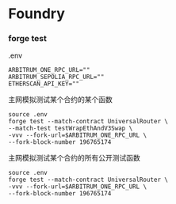# Foundry

### forge test

.env

```env
ARBITRUM_ONE_RPC_URL=""
ARBITRUM_SEPOLIA_RPC_URL=""
ETHERSCAN_API_KEY=""
```

主网模拟测试某个合约的某个函数

```
source .env
forge test --match-contract UniversalRouter \
--match-test testWrapEthAndV3Swap \
-vvv --fork-url=$ARBITRUM_ONE_RPC_URL \
--fork-block-number 196765174
```

主网模拟测试某个合约的所有公开测试函数

```
source .env
forge test --match-contract UniversalRouter \
-vvv --fork-url=$ARBITRUM_ONE_RPC_URL \
--fork-block-number 196765174
```